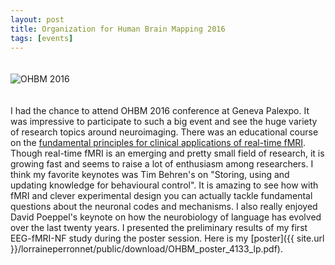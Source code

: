 ```yaml
---
layout: post
title: Organization for Human Brain Mapping 2016
tags: [events]
---
```

<img border="0" alt="OHBM 2016" src="https://www.rogue-resolutions.com/wp-content/uploads/2016/05/OHBM-2016-768x178.png" style="margin:20px auto 20px auto">

I had the chance to attend OHBM 2016 conference at Geneva Palexpo. It was impressive to participate to such a big event and see the huge variety of research topics around neuroimaging. There was an educational course on the [fundamental principles for clinical applications of real-time fMRI](http://www.humanbrainmapping.org/files/2016/ED/Real-time%20fMRI%20Fundamental%20Principles%20for%20Clinical%20Applications.pdf). Though real-time fMRI is an emerging and pretty small field of research, it is growing fast and seems to raise a lot of enthusiasm among researchers. I think my favorite keynotes was Tim Behren's on "Storing, using and updating knowledge for behavioural control".  It is amazing to see how with fMRI and clever experimental design you can actually tackle fundamental questions about the neuronal codes and mechanisms. I also really enjoyed David Poeppel's keynote on how the neurobiology of language has evolved over the last twenty years. I presented the preliminary results of my first EEG-fMRI-NF study during the poster session. Here is my [poster]({{ site.url }}/lorraineperronnet/public/download/OHBM_poster_4133_lp.pdf).

